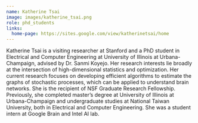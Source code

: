 ```yaml
---
name: Katherine Tsai
image: images/katherine_tsai.png
role: phd_students
links:
  home-page: https://sites.google.com/view/katherinetsai/home
---
```


Katherine Tsai is a visiting researcher at Stanford and a PhD student in Electrical and Computer Engineering at University of Illinois at Urbana-Champaign, advised by Dr. Sanmi Koyejo. Her research interests lie broadly at the intersection of high-dimensional statistics and optimization. Her current research focuses on developing efficient algorithms to estimate the graphs of stochastic processes, which can be applied to understand brain networks. She is the recipient of NSF Graduate Research Fellowship.
Previously, she completed master’s degree at University of Illinois at Urbana-Champaign and undergraduate studies at National Taiwan University, both in Electrical and Computer Engineering. She was a student intern at Google Brain and Intel AI lab.
